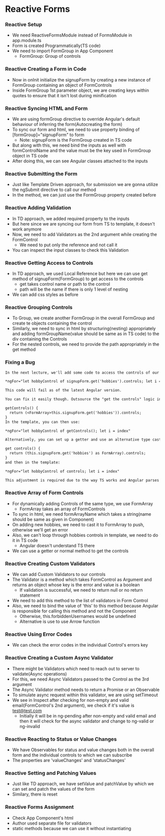 # Reactive Forms

### Reactive Setup

* We need ReactiveFormsModule instead of FormsModule in app.module.ts
* Form is created Programmatically(TS code)
* We need to import FormGroup in App Component
  * FormGroup: Group of controls

### Reactive Creating a Form in Code

* Now in onInit initialize the signupForm by creating a new instance of FormGroup containing an object of FormControls
* Inside FormGroup 1st parameter object, we are creating keys within quotes to ensure that it isn't lost during minification

### Reactive Syncing HTML and Form

* We are using formGroup directive to override Angular's default behaviour of inferring the form(Autocreating the form)
* To sync our form and html, we need to use property binding of [formGroup]="signupForm" to form
  * Note: signupForm is the FormGroup created in TS code
* But along with this, we need bind the inputs as well with formControlName and the value must be the key used in FormGroup object in TS code
* After doing this, we can see Angular classes attached to the inputs

### Reactive Submitting the Form

* Just like Template Driven approach, for submission we are gonna utilize the ngSubmit directive to call our method
* In the method, we can just use the FormGroup property created before

### Reactive Adding Validation

* In TD approach, we added required property to the inputs
* But here since we are syncing our form from TS to template, it doesn't work anymore
* Now, we need to add Validators as the 2nd argument while creating the FormControl
  * We need to put only the reference and not call it
* You can inspect the input classes to check this Validation

### Reactive Getting Access to Controls

* In TD approach, we used Local Reference but here we can use get method of signupForm(FormGroup) to get access to the controls
  * get takes control name or path to the control
  * path will be the name if there is only 1 level of nesting
* We can add css styles as before

### Reactive Grouping Controls

* To Group, we create another FormGroup in the overall FormGroup and create te objects containing the control
* Similarly, we need to sync in html by structuring(nesting) appropriately and adding formGroupName(value should be same as in TS code) to the div containing the Controls
* For the nested controls, we need to provide the path appropriately in the get method

### Fixing a Bug

```txt
In the next lecture, we'll add some code to access the controls of our form array:

*ngFor="let hobbyControl of signupForm.get('hobbies').controls; let i = index"

This code will fail as of the latest Angular version.

You can fix it easily though. Outsource the "get the controls" logic into a method of your component code (the .ts file):

getControls() {
  return (<FormArray>this.signupForm.get('hobbies')).controls;
}
In the template, you can then use:

*ngFor="let hobbyControl of getControls(); let i = index"

Alternatively, you can set up a getter and use an alternative type casting syntax:

get controls() {
  return (this.signupForm.get('hobbies') as FormArray).controls;
}
and then in the template:

*ngFor="let hobbyControl of controls; let i = index"

This adjustment is required due to the way TS works and Angular parses your templates (it doesn't understand TS there).
```

### Reactive Array of Form Controls

* For dynamically adding Controls of the same type, we use FormArray
  * FormArray takes an array of FormControls
* To sync in html, we need formArrayName which takes a string(name should be same as given in Component)
* On adding new hobbies, we need to cast it to FormArray to push, otherwise we'll get an error
* Also, we can't loop through hobbies controls in template, we need to do it in TS code
  * Angular doesn't understand TS there
* We can use a getter or normal method to get the controls

### Reactive Creating Custom Validators

* We can add Custom Validators to our controls
* The Validator is a method which takes FormControl as Argument and returns an object whose key is the error and value is a boolean
  * If validation is successful, we need to return null or no return statement
* We need to add this method to the list of validators in Form Control
* Also, we need to bind the value of 'this' to this method because Angular is responsible for calling this method and not the Component
  * Otherwise, this.forbiddenUsernames would be undefined
  * Alternative is use to use Arrow function

### Reactive Using Error Codes

* We can check the error codes in the individual Control's errors key

### Reactive Creating a Custom Async Validator

* There might be Validators which need to reach out to server to validate(Async operations)
* For this, we need Async Validators passed to the Control as the 3rd argument
* The Async Validator method needs to return a Promise or an Observable
* To simulate async request within this validator, we are using setTimeout
* We see in Inspect after checking for non-empty and valid email(FormControl's 2nd argument), we check if it's value is test@test.com
  * Initially it will be in ng-pending after non-empty and valid email and then it will check for the async validator and change to ng-valid or ng-invalid

### Reactive Reacting to Status or Value Changes

* We have Observables for status and value changes both in the overall form and the individual controls to which we can subscribe
* The properties are 'valueChanges' and 'statusChanges'

### Reactive Setting and Patching Values

* Just like TD approach, we have setValue and patchValue by which we can set and patch the values of the form
* Similary, there is reset

### Reactive Forms Assignment

* Check App Component's html
* Author used separate file for validators
* static methods because we can use it without instantiating